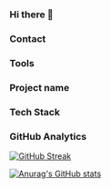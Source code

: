 ### Hi there 👋

### Contact

### Tools


### Project name


### Tech Stack


### GitHub Analytics

[![GitHub Streak](https://github-readme-streak-stats.herokuapp.com/?user=DenverCoder1)](https://git.io/streak-stats)

[![Anurag's GitHub stats](https://github-readme-stats.vercel.app/api?username=anuraghazra)](https://github.com/anuraghazra/github-readme-stats)
